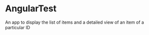 # AngularTest
An app to display the list of items and a detailed view of an item of a particular ID
